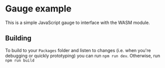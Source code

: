 # Gauge example

This is a simple JavaScript gauge to interface with the WASM module.

## Building

To build to your `Packages` folder and listen to changes (i.e. when you're debugging or quickly prototyping) you can run `npm run dev`. Otherwise, run `npm run build`

